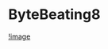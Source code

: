 # ByteBeating8
[!image](https://github.com/ChengHaoShi/ByteBeating8/blob/master/20190720094757.png)
